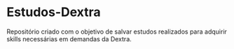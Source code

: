 # Estudos-Dextra
Repositório criado com o objetivo de salvar estudos realizados para adquirir skills necessárias em demandas da Dextra.
